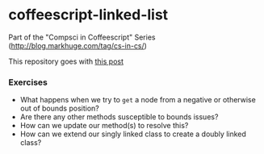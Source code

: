 coffeescript-linked-list
========================

Part of the "Compsci in Coffeescript" Series (http://blog.markhuge.com/tag/cs-in-cs/)

This repository goes with [this post](http://blog.markhuge.com/cs-in-coffeescript-linked-lists/)

### Exercises

- What happens when we try to `get` a node from a negative or otherwise out of bounds position?
- Are there any other methods susceptible to bounds issues?
- How can we update our method(s) to resolve this?
- How can we extend our singly linked class to create a doubly linked class?